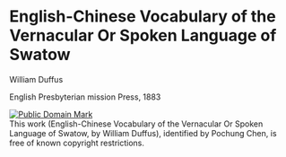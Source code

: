 # English-Chinese Vocabulary of the Vernacular Or Spoken Language of Swatow

William Duffus

English Presbyterian mission Press, 1883

<p xmlns:dct="http://purl.org/dc/terms/">
<a rel="license" href="http://creativecommons.org/publicdomain/mark/1.0/">
<img src="http://i.creativecommons.org/p/mark/1.0/88x31.png"
     style="border-style: none;" alt="Public Domain Mark" />
</a>
<br />
This work (<span property="dct:title">English-Chinese Vocabulary of the Vernacular Or Spoken Language of Swatow</span>, by <span resource="[_:creator]" rel="dct:creator"><span property="dct:title">William Duffus</span></span>), identified by <span resource="[_:publisher]" rel="dct:publisher"><span property="dct:title">Pochung Chen</span></span>, is free of known copyright restrictions.
</p>
